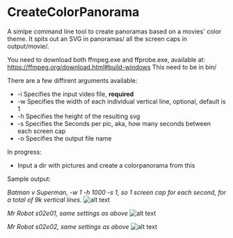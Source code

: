 # CreateColorPanorama
A simlpe command line tool to create panoramas based on a movies' color theme. It spits out an SVG in panoramas/
all the screen caps in output/movie/.

You need to download both ffmpeg.exe and ffprobe.exe, available at: https://ffmpeg.org/download.html#build-windows
This need to be in bin/

There are a few diffirent arguments available:

- -i  Specifies the input video file, **required**
- -w  Specifies the width of each individual vertical line, optional, default is 1
- -h  Specifies the height of the resulting svg
- -s  Specifies the Seconds per pic, aka, how many seconds between each screen cap
- -o  Specifies the output file name

In progress:
* Input a dir with pictures and create a colorpanorama from this

Sample output:

*Batman v Superman, -w 1 -h 1000 -s 1, so 1 screen cap for each second, for a total of 9k vertical lines.*
![alt text](http://i.imgur.com/o7p9k8L.png "Batman v Superman")

*Mr Robot s02e01, same settings as above*
![alt text](http://i.imgur.com/18Ttfq8.png "Mr Robot s02e01")

*Mr Robot s02e02, same settings as above*
![alt text](http://i.imgur.com/NiF70Ly.png "Mr Robot s02e02")


